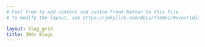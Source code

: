 ```yaml
---
# Feel free to add content and custom Front Matter to this file.
# To modify the layout, see https://jekyllrb.com/docs/themes/#overriding-theme-defaults

layout: blog_grid
title: 3Mór Blogs
---
```

